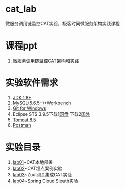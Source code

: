 # cat_lab
微服务调用链监控CAT实验，极客时间微服务架构实践课程

# 课程ppt
1. [微服务调用链监控CAT架构和实践](ppt/微服务调用链监控CAT架构和实践.pdf)

# 实验软件需求
1. [JDK 1.8+](http://www.oracle.com/technetwork/java/javase/downloads/jdk8-downloads-2133151.html)
2. [MySQL(5.6.5+)+Workbench](https://dev.mysql.com/downloads/)
3. [Git for Windows](https://gitforwindows.org/)
4. Eclipse STS 3.9.5下载1[网盘](https://pan.baidu.com/s/1xqy4G_r9N24WODBBuGlIog) 下载2[国外](https://spring.io/tools)
5. [Tomcat 8.5](https://tomcat.apache.org/)
6. [Postman](https://www.getpostman.com/)

# 实验目录
1. [lab01](lab01)~CAT本地部署
2. [lab02](lab02)~CAT埋点案例实验
3. [lab03](lab03)~Zuul网关集成CAT实验
4. [lab04](lab04)~Spring Cloud Sleuth实验



